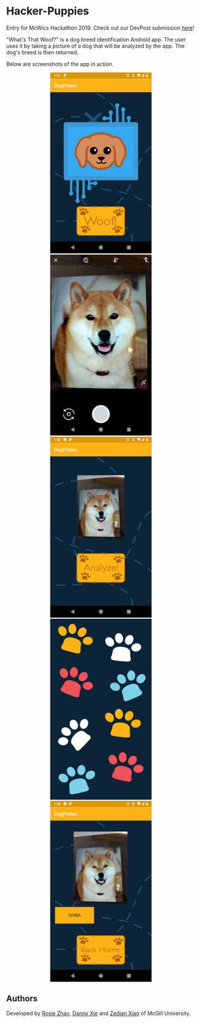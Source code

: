 # Hacker-Puppies
Entry for McWics Hackathon 2019. Check out our DevPost submission [here](https://devpost.com/software/hacker-puppies)!

"What's That Woof?" is a dog breed identification Android app. The user uses it by taking a picture of a dog that will be analyzed by the app. The dog's breed is then returned.

Below are screenshots of the app in action.

<p align="center">
  <img src="demo/Main.png" width="270" height="480">
  <img src="demo/Camera_Main.png" width="270" height="480">
  <img src="demo/Analyze.png" width="270" height="480">
  <img src="demo/Loading.png" width="270" height="480">
  <img src="demo/Output.png" width="270" height="480">
</p>

## Authors
Developed by [Rosie Zhao](https://github.com/rosieyzh), [Danny Xie](https://github.com/dnxie12) and [Zedian Xiao](https://github.com/zedian) of McGill University. 
